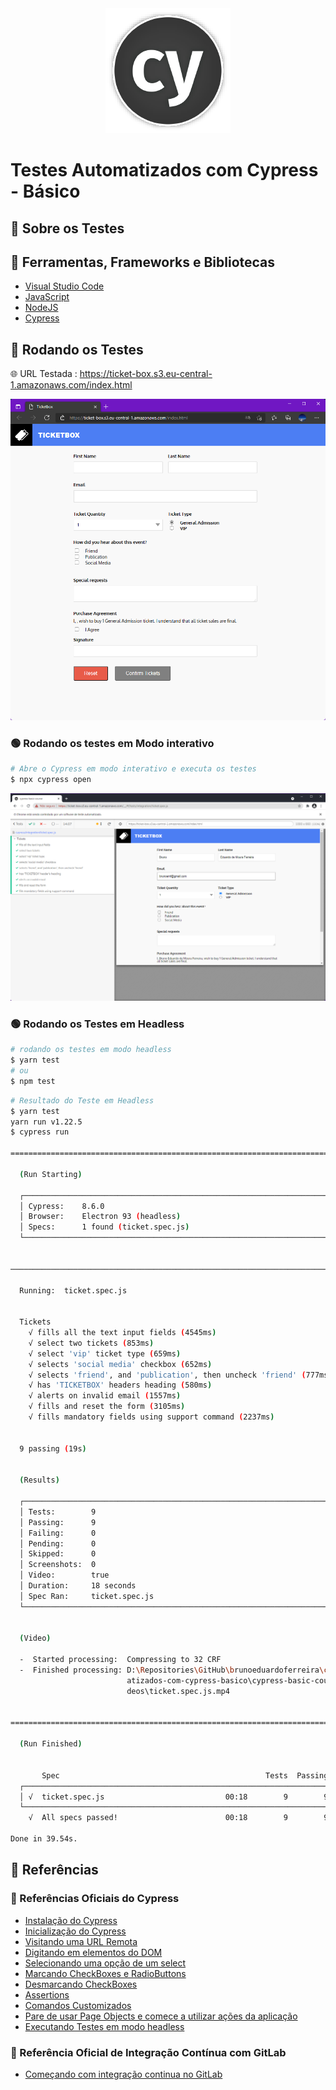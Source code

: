 <div align="center">
   <img src="https://github.com/brunoeduardoferreira/cs-testes-automatizados-com-cypress-basico/blob/main/assets/cypress_logo.png"/>
</div>

# Testes Automatizados com Cypress - Básico

## 🚀 Sobre os Testes

## 🧰 Ferramentas, Frameworks e Bibliotecas 

* [Visual Studio Code](https://code.visualstudio.com/)
* [JavaScript](https://developer.mozilla.org/pt-BR/docs/Web/JavaScript) 
* [NodeJS](https://nodejs.org/en/)
* [Cypress](https://www.cypress.io/)

## 🧪 Rodando os Testes 

🌐 URL Testada : https://ticket-box.s3.eu-central-1.amazonaws.com/index.html

<div align="center" width="600px">

   <img src="https://github.com/brunoeduardoferreira/cs-testes-automatizados-com-cypress-basico/blob/main/assets/image2.png" />

</div>

### 🟢 Rodando os testes em Modo interativo

```bash
# Abre o Cypress em modo interativo e executa os testes
$ npx cypress open

```

<div align="center" width="600px">

   <img src="https://github.com/brunoeduardoferreira/cs-testes-automatizados-com-cypress-basico/blob/main/assets/image1.png" />

</div>


### 🟢 Rodando os Testes em Headless

```bash
# rodando os testes em modo headless
$ yarn test
# ou
$ npm test 

```
```bash
# Resultado do Teste em Headless 
$ yarn test
yarn run v1.22.5
$ cypress run

====================================================================================================

  (Run Starting)

  ┌────────────────────────────────────────────────────────────────────────────────────────────────┐
  │ Cypress:    8.6.0                                                                              │
  │ Browser:    Electron 93 (headless)                                                             │
  │ Specs:      1 found (ticket.spec.js)                                                           │
  └────────────────────────────────────────────────────────────────────────────────────────────────┘


────────────────────────────────────────────────────────────────────────────────────────────────────

  Running:  ticket.spec.js                                                                  (1 of 1)


  Tickets
    √ fills all the text input fields (4545ms)
    √ select two tickets (853ms)
    √ select 'vip' ticket type (659ms)
    √ selects 'social media' checkbox (652ms)
    √ selects 'friend', and 'publication', then uncheck 'friend' (777ms)
    √ has 'TICKETBOX' headers heading (580ms)
    √ alerts on invalid email (1557ms)
    √ fills and reset the form (3105ms)
    √ fills mandatory fields using support command (2237ms)


  9 passing (19s)


  (Results)

  ┌────────────────────────────────────────────────────────────────────────────────────────────────┐
  │ Tests:        9                                                                                │
  │ Passing:      9                                                                                │
  │ Failing:      0                                                                                │
  │ Pending:      0                                                                                │
  │ Skipped:      0                                                                                │
  │ Screenshots:  0                                                                                │
  │ Video:        true                                                                             │
  │ Duration:     18 seconds                                                                       │
  │ Spec Ran:     ticket.spec.js                                                                   │
  └────────────────────────────────────────────────────────────────────────────────────────────────┘


  (Video)

  -  Started processing:  Compressing to 32 CRF
  -  Finished processing: D:\Repositories\GitHub\brunoeduardoferreira\cs-testes-autom    (5 seconds)
                          atizados-com-cypress-basico\cypress-basic-course\cypress\vi
                          deos\ticket.spec.js.mp4


====================================================================================================

  (Run Finished)


       Spec                                              Tests  Passing  Failing  Pending  Skipped
  ┌────────────────────────────────────────────────────────────────────────────────────────────────┐
  │ √  ticket.spec.js                           00:18        9        9        -        -        - │
  └────────────────────────────────────────────────────────────────────────────────────────────────┘
    √  All specs passed!                        00:18        9        9        -        -        -

Done in 39.54s.
```

## 🔗 Referências

### 🔗 Referências Oficiais do Cypress
- [Instalação do Cypress](https://docs.cypress.io/guides/getting-started/installing-cypress#System-requirements)
- [Inicialização do Cypress](https://docs.cypress.io/guides/getting-started/installing-cypress#Opening-Cypress)
- [Visitando uma URL Remota](https://docs.cypress.io/api/commands/visit#Syntax)
- [Digitando em elementos do DOM](https://docs.cypress.io/api/commands/type#Syntax)
- [Selecionando uma opção de um select](https://docs.cypress.io/api/commands/select#Syntax)
- [Marcando CheckBoxes e RadioButtons](https://docs.cypress.io/api/commands/check#Syntax)
- [Desmarcando CheckBoxes](https://docs.cypress.io/api/commands/uncheck#Syntax)
- [Assertions](https://docs.cypress.io/guides/references/assertions#Length)
- [Comandos Customizados](https://docs.cypress.io/api/cypress-api/custom-commands#Syntax)
- [Pare de usar Page Objects e comece a utilizar ações da aplicação](https://www.cypress.io/blog/2019/01/03/stop-using-page-objects-and-start-using-app-actions/)
- [Executando Testes em modo headless](https://docs.cypress.io/guides/guides/command-line#Commands)

### 🔗 Referência Oficial de Integração Contínua com GitLab 
- [Começando com integração continua no GitLab](https://docs.gitlab.com/ee/ci/#getting-started)